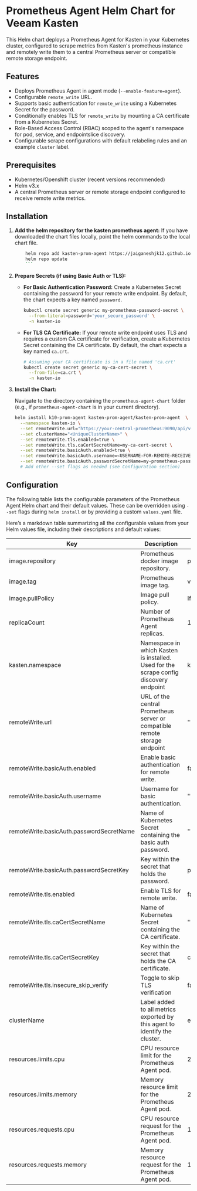 # Prometheus Agent Helm Chart for Veeam Kasten

This Helm chart deploys a Prometheus Agent for Kasten in your Kubernetes cluster, configured to scrape metrics from Kasten's prometheus instance and remotely write them to a central Prometheus server or compatible remote storage endpoint.

## Features

* Deploys Prometheus Agent in agent mode (`--enable-feature=agent`).
* Configurable `remote_write` URL.
* Supports basic authentication for `remote_write` using a Kubernetes Secret for the password.
* Conditionally enables TLS for `remote_write` by mounting a CA certificate from a Kubernetes Secret.
* Role-Based Access Control (RBAC) scoped to the agent's namespace for pod, service, and endpointslice discovery.
* Configurable scrape configurations with default relabeling rules and an example `cluster` label.

## Prerequisites

* Kubernetes/Openshift cluster (recent versions recommended)
* Helm v3.x
* A central Prometheus server or remote storage endpoint configured to receive remote write metrics.

## Installation

1.  **Add the helm repository for the kasten prometheus agent:**
    If you have downloaded the chart files locally, point the helm commands to the local chart file.
    ```bash
        helm repo add kasten-prom-agent https://jaiganeshjk12.github.io/kasten-prom-agent/
        helm repo update
        ```
2.  **Prepare Secrets (if using Basic Auth or TLS):**

    * **For Basic Authentication Password:**
        Create a Kubernetes Secret containing the password for your remote write endpoint. By default, the chart expects a key named `password`.
        ```bash
        kubectl create secret generic my-prometheus-password-secret \
          --from-literal=password='your_secure_password' \
          -n kasten-io
        ```

    * **For TLS CA Certificate:**
        If your remote write endpoint uses TLS and requires a custom CA certificate for verification, create a Kubernetes Secret containing the CA certificate. By default, the chart expects a key named `ca.crt`.
        ```bash
        # Assuming your CA certificate is in a file named 'ca.crt'
        kubectl create secret generic my-ca-cert-secret \
          --from-file=ca.crt \
          -n kasten-io
        ```

3.  **Install the Chart:**

    Navigate to the directory containing the `prometheus-agent-chart` folder (e.g., if `prometheus-agent-chart` is in your current directory).

    ```bash
    helm install k10-prom-agent kasten-prom-agent/kasten-prom-agent  \
      --namespace kasten-io \
      --set remoteWrite.url="https://your-central-prometheus:9090/api/v1/write" \
      --set clusterName="<UniqueClusterName>" \
      --set remoteWrite.tls.enabled=true \
      --set remoteWrite.tls.caCertSecretName=my-ca-cert-secret \
      --set remoteWrite.basicAuth.enabled=true \
      --set remoteWrite.basicAuth.username=<USERNAME-FOR-REMOTE-RECEIVER> \
      --set remoteWrite.basicAuth.passwordSecretName=my-prometheus-password-secret
      # Add other --set flags as needed (see Configuration section)
    ```

## Configuration

The following table lists the configurable parameters of the Prometheus Agent Helm chart and their default values. These can be overridden using `--set` flags during `helm install` or by providing a custom `values.yaml` file.

Here’s a markdown table summarizing all the configurable values from your Helm values file, including their descriptions and default values:

| Key                                     | Description                                                                                                                      | Default Value                        |
|------------------------------------------|----------------------------------------------------------------------------------------------------------------------------------|--------------------------------------|
| image.repository                        | Prometheus docker image repository.                                                                                              | prom/prometheus                      |
| image.tag                               | Prometheus image tag.                                                                                                            | v2.50.0                              |
| image.pullPolicy                        | Image pull policy.                                                                                                               | IfNotPresent                         |
| replicaCount                            | Number of Prometheus Agent replicas.                                                                                             | 1                                    |
| kasten.namespace                        | Namespace in which Kasten is installed. Used for the scrape config discovery endpoint                                                                                                  | kasten-io                            |
| remoteWrite.url                         | URL of the central Prometheus server or compatible remote storage endpoint                                                                    | "" |
| remoteWrite.basicAuth.enabled           | Enable basic authentication for remote write.                                                                                    | false                                |
| remoteWrite.basicAuth.username          | Username for basic authentication.                                                             | ""                                   |
| remoteWrite.basicAuth.passwordSecretName| Name of Kubernetes Secret containing the basic auth password.                                                                    | ""                                   |
| remoteWrite.basicAuth.passwordSecretKey | Key within the secret that holds the password.                                                                                   | password                             |
| remoteWrite.tls.enabled                 | Enable TLS for remote write.                                                                                                     | false                                |
| remoteWrite.tls.caCertSecretName        | Name of Kubernetes Secret containing the CA certificate.                                                                         | ""                                   |
| remoteWrite.tls.caCertSecretKey         | Key within the secret that holds the CA certificate.                                                                             | ca.crt                               |
| remoteWrite.tls.insecure_skip_verify         | Toggle to skip TLS verification                                                                             | false                               |
| clusterName                             | Label added to all metrics exported by this agent to identify the cluster.                                                       | example-cluster                      |
| resources.limits.cpu                    | CPU resource limit for the Prometheus Agent pod.                                                                                 | 200m                                 |
| resources.limits.memory                 | Memory resource limit for the Prometheus Agent pod.                                                                              | 256Mi                                |
| resources.requests.cpu                  | CPU resource request for the Prometheus Agent pod.                                                                               | 100m                                 |
| resources.requests.memory               | Memory resource request for the Prometheus Agent pod.                                                                            | 128Mi                                |
